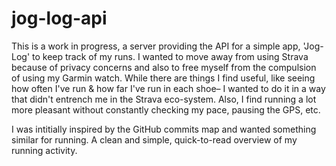 # jog-log-api

This is a work in progress, a server providing the API for a simple app, 'Jog-Log' to keep track of my runs. I wanted to move away from using Strava because of privacy concerns and also to free myself from the compulsion of using my Garmin watch. While there are things I find useful, like seeing how often I've run & how far I've run in each shoe– I wanted to do it in a way that didn't entrench me in the Strava eco-system. Also, I find running a lot more pleasant without constantly checking my pace, pausing the GPS, etc.

I was intitially inspired by the GitHub commits map and wanted something similar for running. A clean and simple, quick-to-read overview of my running activity.
